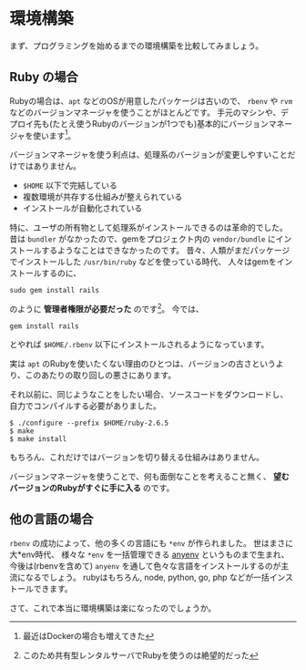 # 環境構築

まず、プログラミングを始めるまでの環境構築を比較してみましょう。

## Ruby の場合

Rubyの場合は、`apt` などのOSが用意したパッケージは古いので、
`rbenv` や `rvm` などのバージョンマネージャを使うことがほとんどです。
手元のマシンや、デプロイ先も(たとえ使うRubyのバージョンが1つでも)基本的にバージョンマネージャを使います[^1]。

バージョンマネージャを使う利点は、処理系のバージョンが変更しやすいことだけではありません。

- `$HOME` 以下で完結している
- 複数環境が共存する仕組みが整えられている
- インストールが自動化されている

特に、ユーザの所有物として処理系がインストールできるのは革命的でした。
昔は `bundler` がなかったので、gemをプロジェクト内の `vendor/bundle` にインストールするようなことはできなかったのです。
昔々、人類がまだパッケージでインストールした `/usr/bin/ruby` などを使っている時代、 人々はgemをインストールするのに、

    sudo gem install rails

のように **管理者権限が必要だった** のです[^2]。
今では、

    gem install rails

とやれば `$HOME/.rbenv` 以下にインストールされるようになっています。

実は `apt` のRubyを使いたくない理由のひとつは、バージョンの古さというより、このあたりの取り回しの悪さにあります。

それ以前に、同じようなことをしたい場合、ソースコードをダウンロードし、
自力でコンパイルする必要がありました。

    $ ./configure --prefix $HOME/ruby-2.6.5
    $ make
    $ make install

もちろん、これだけではバージョンを切り替える仕組みはありません。

バージョンマネージャを使うことで、何も面倒なことを考えること無く、
**望むバージョンのRubyがすぐに手に入る** のです。


[^1]: 最近はDockerの場合も増えてきた
[^2]: このため共有型レンタルサーバでRubyを使うのは絶望的だった

## 他の言語の場合

`rbenv` の成功によって、他の多くの言語にも `*env` が作られました。
世はまさに大\*env時代、 様々な `*env` を一括管理できる [anyenv](https://github,com/anyenv/anyenv) というものまで生まれ、 今後は(rbenvを含めて) `anyenv` を通して色々な言語をインストールするのが主流になるでしょう。
rubyはもちろん, node, python, go, php などが一括インストールできます。

さて、これで本当に環境構築は楽になったのでしょうか。

